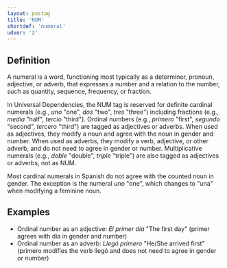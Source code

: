 ```yaml
---
layout: postag
title: 'NUM'
shortdef: 'numeral'
udver: '2'
---
```


## Definition

A numeral is a word, functioning most typically as a determiner, pronoun, adjective, or adverb, that expresses a number and a relation to the number, such as quantity, sequence, frequency, or fraction.

In Universal Dependencies, the NUM tag is reserved for definite cardinal numerals (e.g., _uno_ "one", _dos_ "two",
_tres_ "three") including fractions (e.g., _media_ "half", _tercio_ "third"). Ordinal numbers (e.g., _primero_ "first",
_segundo_ "second", _tercero_ "third") are tagged as adjectives or adverbs. When used as adjectives, they modify a noun
and agree with the noun in gender and number. When used as adverbs, they modify a verb, adjective, or other adverb, and
do not need to agree in gender or number. Multiplicative numerals (e.g., _doble_ "double", _triple_ "triple") are also
tagged as adjectives or adverbs, not as NUM.

Most cardinal numerals in Spanish do not agree with the counted noun in gender. The exception is the numeral _uno_
"one", which changes to "una" when modifying a feminine noun.

## Examples

* Ordinal number as an adjective: _El primer día_ "The first day" (primer agrees with día in gender and number)
* Ordinal number as an adverb: _Llegó primero_ "He/She arrived first" (primero modifies the verb llegó and does not need to agree in gender or number)
